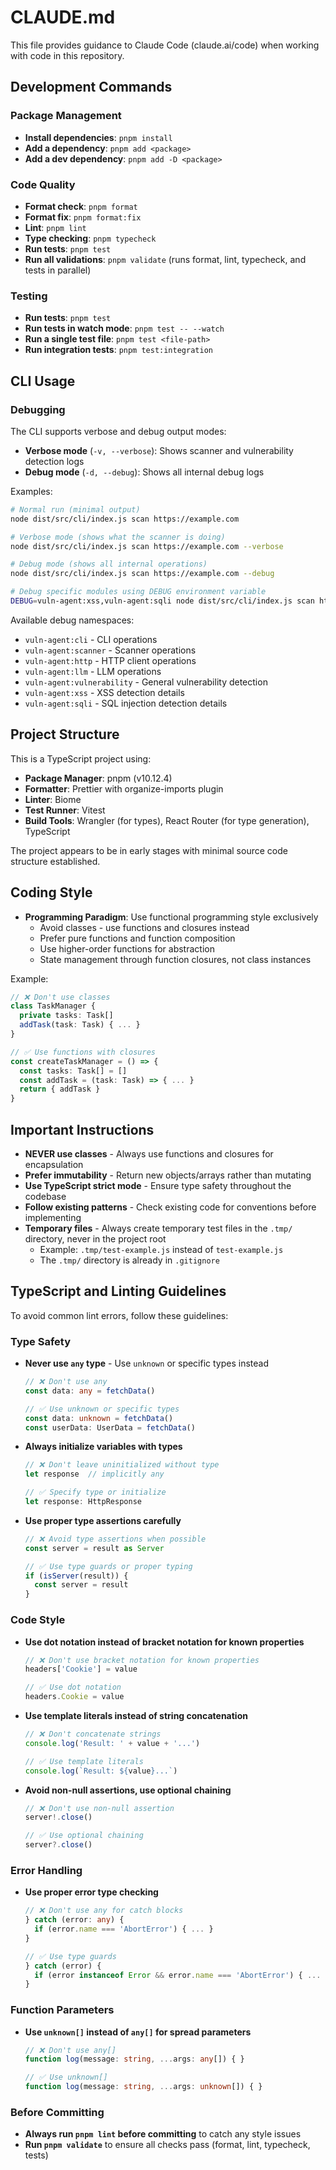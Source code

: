 # CLAUDE.md

This file provides guidance to Claude Code (claude.ai/code) when working with code in this repository.

## Development Commands

### Package Management

- **Install dependencies**: `pnpm install`
- **Add a dependency**: `pnpm add <package>`
- **Add a dev dependency**: `pnpm add -D <package>`

### Code Quality

- **Format check**: `pnpm format`
- **Format fix**: `pnpm format:fix`
- **Lint**: `pnpm lint`
- **Type checking**: `pnpm typecheck`
- **Run tests**: `pnpm test`
- **Run all validations**: `pnpm validate` (runs format, lint, typecheck, and tests in parallel)

### Testing

- **Run tests**: `pnpm test`
- **Run tests in watch mode**: `pnpm test -- --watch`
- **Run a single test file**: `pnpm test <file-path>`
- **Run integration tests**: `pnpm test:integration`

## CLI Usage

### Debugging

The CLI supports verbose and debug output modes:

- **Verbose mode** (`-v, --verbose`): Shows scanner and vulnerability detection logs
- **Debug mode** (`-d, --debug`): Shows all internal debug logs

Examples:
```bash
# Normal run (minimal output)
node dist/src/cli/index.js scan https://example.com

# Verbose mode (shows what the scanner is doing)
node dist/src/cli/index.js scan https://example.com --verbose

# Debug mode (shows all internal operations)
node dist/src/cli/index.js scan https://example.com --debug

# Debug specific modules using DEBUG environment variable
DEBUG=vuln-agent:xss,vuln-agent:sqli node dist/src/cli/index.js scan https://example.com
```

Available debug namespaces:
- `vuln-agent:cli` - CLI operations
- `vuln-agent:scanner` - Scanner operations
- `vuln-agent:http` - HTTP client operations
- `vuln-agent:llm` - LLM operations
- `vuln-agent:vulnerability` - General vulnerability detection
- `vuln-agent:xss` - XSS detection details
- `vuln-agent:sqli` - SQL injection detection details

## Project Structure

This is a TypeScript project using:

- **Package Manager**: pnpm (v10.12.4)
- **Formatter**: Prettier with organize-imports plugin
- **Linter**: Biome
- **Test Runner**: Vitest
- **Build Tools**: Wrangler (for types), React Router (for type generation), TypeScript

The project appears to be in early stages with minimal source code structure established.

## Coding Style

- **Programming Paradigm**: Use functional programming style exclusively
  - Avoid classes - use functions and closures instead
  - Prefer pure functions and function composition
  - Use higher-order functions for abstraction
  - State management through function closures, not class instances

Example:

```typescript
// ❌ Don't use classes
class TaskManager {
  private tasks: Task[]
  addTask(task: Task) { ... }
}

// ✅ Use functions with closures
const createTaskManager = () => {
  const tasks: Task[] = []
  const addTask = (task: Task) => { ... }
  return { addTask }
}
```

## Important Instructions

- **NEVER use classes** - Always use functions and closures for encapsulation
- **Prefer immutability** - Return new objects/arrays rather than mutating
- **Use TypeScript strict mode** - Ensure type safety throughout the codebase
- **Follow existing patterns** - Check existing code for conventions before implementing
- **Temporary files** - Always create temporary test files in the `.tmp/` directory, never in the project root
  - Example: `.tmp/test-example.js` instead of `test-example.js`
  - The `.tmp/` directory is already in `.gitignore`

## TypeScript and Linting Guidelines

To avoid common lint errors, follow these guidelines:

### Type Safety

- **Never use `any` type** - Use `unknown` or specific types instead
  ```typescript
  // ❌ Don't use any
  const data: any = fetchData()
  
  // ✅ Use unknown or specific types
  const data: unknown = fetchData()
  const userData: UserData = fetchData()
  ```

- **Always initialize variables with types**
  ```typescript
  // ❌ Don't leave uninitialized without type
  let response  // implicitly any
  
  // ✅ Specify type or initialize
  let response: HttpResponse
  ```

- **Use proper type assertions carefully**
  ```typescript
  // ❌ Avoid type assertions when possible
  const server = result as Server
  
  // ✅ Use type guards or proper typing
  if (isServer(result)) {
    const server = result
  }
  ```

### Code Style

- **Use dot notation instead of bracket notation for known properties**
  ```typescript
  // ❌ Don't use bracket notation for known properties
  headers['Cookie'] = value
  
  // ✅ Use dot notation
  headers.Cookie = value
  ```

- **Use template literals instead of string concatenation**
  ```typescript
  // ❌ Don't concatenate strings
  console.log('Result: ' + value + '...')
  
  // ✅ Use template literals
  console.log(`Result: ${value}...`)
  ```

- **Avoid non-null assertions, use optional chaining**
  ```typescript
  // ❌ Don't use non-null assertion
  server!.close()
  
  // ✅ Use optional chaining
  server?.close()
  ```

### Error Handling

- **Use proper error type checking**
  ```typescript
  // ❌ Don't use any for catch blocks
  } catch (error: any) {
    if (error.name === 'AbortError') { ... }
  }
  
  // ✅ Use type guards
  } catch (error) {
    if (error instanceof Error && error.name === 'AbortError') { ... }
  }
  ```

### Function Parameters

- **Use `unknown[]` instead of `any[]` for spread parameters**
  ```typescript
  // ❌ Don't use any[]
  function log(message: string, ...args: any[]) { }
  
  // ✅ Use unknown[]
  function log(message: string, ...args: unknown[]) { }
  ```

### Before Committing

- **Always run `pnpm lint` before committing** to catch any style issues
- **Run `pnpm validate`** to ensure all checks pass (format, lint, typecheck, tests)
